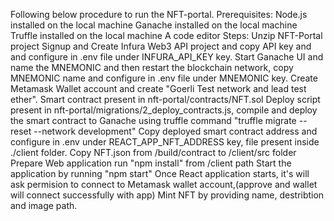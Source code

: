 Following below procedure to run the NFT-portal.
Prerequisites:
  Node.js installed on the local machine
  Ganache installed on the local machine
  Truffle installed on the local machine
  A code editor
Steps:
Unzip NFT-Portal project
Signup and Create Infura Web3 API project and copy API key and and configure in .env file under INFURA_API_KEY key.
Start Ganache UI and name the MNEMONIC and then restart the blockchain network, copy MNEMONIC name and configure in .env file under MNEMONIC key.
Create Metamask Wallet account and create "Goerli Test network and lead test ether".
Smart contract present in nft-portal/contracts/NFT.sol 
Deploy script present in nft-portal/migrations/2_deploy_contracts.js, compile and deploy the smart contract to Ganache using truffle command "truffle migrate --reset --network development"
Copy deployed smart contract address and configure in .env under REACT_APP_NFT_ADDRESS key, file present inside ./client folder.
Copy NFT.json from /build/contract to /client/src folder
Prepare Web application run "npm install" from /client path
Start the application by running "npm start"
Once React application starts, it's will ask permision to connect to Metamask wallet account,(approve and wallet will connect successfully with app)
Mint NFT by providing name, destribtion and image path.
